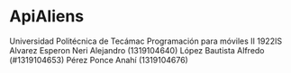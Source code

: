 # ApiAliens
Universidad Politécnica de Tecámac Programación para móviles II 1922IS Alvarez Esperon Neri Alejandro (1319104640) López Bautista Alfredo (#1319104653) Pérez Ponce Anahí (1319104676)
